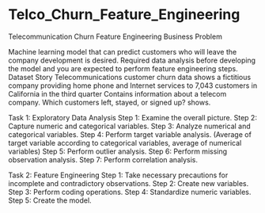 # Telco_Churn_Feature_Engineering
Telecommunication Churn Feature Engineering
Business Problem

Machine learning model that can predict customers who will leave the company
development is desired. Required data analysis before developing the model
and you are expected to perform feature engineering steps.
Dataset Story
Telecommunications customer churn data shows a fictitious company providing home phone and Internet services to 7,043 customers in California in the third quarter
Contains information about a telecom company. Which customers left, stayed, or signed up?
shows.


Task 1: Exploratory Data Analysis
Step 1: Examine the overall picture.
Step 2: Capture numeric and categorical variables.
Step 3: Analyze numerical and categorical variables.
Step 4: Perform target variable analysis. (Average of target variable according to categorical variables,
average of numerical variables)
Step 5: Perform outlier analysis.
Step 6: Perform missing observation analysis.
Step 7: Perform correlation analysis.


Task 2: Feature Engineering
Step 1: Take necessary precautions for incomplete and contradictory observations.
Step 2: Create new variables.
Step 3: Perform coding operations.
Step 4: Standardize numeric variables.
Step 5: Create the model.
